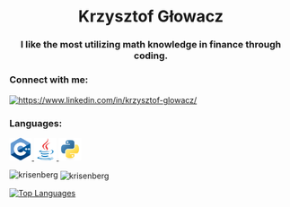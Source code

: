 <h1 align="center">Krzysztof Głowacz</h1>
<h3 align="center">I like the most utilizing math knowledge in finance through coding.</h3>

<h3 align="left">Connect with me:</h3>
<p align="left">
<a href="https://www.linkedin.com/in/krzysztof-glowacz/" target="blank"><img align="center" src="https://raw.githubusercontent.com/rahuldkjain/github-profile-readme-generator/master/src/images/icons/Social/linked-in-alt.svg" alt="https://www.linkedin.com/in/krzysztof-glowacz/" height="30" width="40" /></a>
</p>

<h3 align="left">Languages:</h3>
<p align="left"> <a href="https://www.w3schools.com/cpp/" target="_blank" rel="noreferrer"> <img src="https://raw.githubusercontent.com/devicons/devicon/master/icons/cplusplus/cplusplus-original.svg" alt="cplusplus" width="40" height="40"/> </a> <a href="https://www.java.com" target="_blank" rel="noreferrer"> <img src="https://raw.githubusercontent.com/devicons/devicon/master/icons/java/java-original.svg" alt="java" width="40" height="40"/> </a> <a href="https://www.python.org" target="_blank" rel="noreferrer"> <img src="https://raw.githubusercontent.com/devicons/devicon/master/icons/python/python-original.svg" alt="python" width="40" height="40"/> </a> </p>

<p><img align="left" src="https://github-readme-stats.vercel.app/api/top-langs?username=krisenberg&show_icons=true&locale=en&layout=compact" alt="krisenberg" /></p>

<p>&nbsp;<img align="center" src="https://github-readme-stats.vercel.app/api?username=krisenberg&show_icons=true&locale=en" alt="krisenberg" /></p>

[![Top Languages](https://img.shields.io/static/v1?label=Top%20Languages&message=Your%20Languages&color=blueviolet&logo=github&style=for-the-badge&logoColor=white&labelColor=black)](https://github.com/Krisenberg?tab=repositories)
